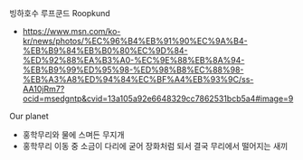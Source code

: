 빙하호수 루프쿤드 Roopkund
- https://www.msn.com/ko-kr/news/photos/%EC%96%B4%EB%91%90%EC%9A%B4-%EB%B9%84%EB%B0%80%EC%9D%84-%ED%92%88%EA%B3%A0-%EC%9E%88%EB%8A%94-%EB%B9%99%ED%95%98-%ED%98%B8%EC%88%98-%EB%A3%A8%ED%94%84%EC%BF%A4%EB%93%9C/ss-AA10jRm7?ocid=msedgntp&cvid=13a105a92e6648329cc7862531bcb5a4#image=9

Our planet 
- 홍학무리와 물에 스며든 무지개 
- 홍학무리 이동 중 소금이 다리에 굳어 장화처럼 되서 결국 무리에서 떨어지는 새끼
